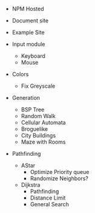 - NPM Hosted
- Document site
- Example Site
- Input module
  - Keyboard
  - Mouse
- Colors
  - Fix Greyscale
- Generation
  - BSP Tree
  - Random Walk
  - Cellular Automata
  - Broguelike
  - City Buildings
  - Maze with Rooms
- Pathfinding

  - AStar
    - Optimize Priority queue
    - Randomize Neighbors?
  - Dijkstra
    - Pathfinding
    - Distance Limit
    - General Search
